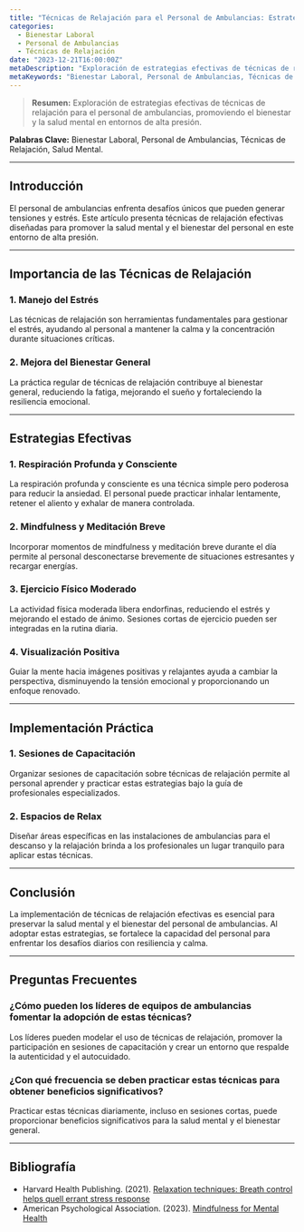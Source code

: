 ```yaml
---
title: "Técnicas de Relajación para el Personal de Ambulancias: Estrategias Efectivas"
categories:
  - Bienestar Laboral
  - Personal de Ambulancias
  - Técnicas de Relajación
date: "2023-12-21T16:00:00Z"
metaDescription: "Exploración de estrategias efectivas de técnicas de relajación para el personal de ambulancias, promoviendo el bienestar y la salud mental en entornos de alta presión."
metaKeywords: "Bienestar Laboral, Personal de Ambulancias, Técnicas de Relajación, Salud Mental"
---
```


> **Resumen:** Exploración de estrategias efectivas de técnicas de relajación para el personal de ambulancias, promoviendo el bienestar y la salud mental en entornos de alta presión.

**Palabras Clave:** Bienestar Laboral, Personal de Ambulancias, Técnicas de Relajación, Salud Mental.

---

## Introducción

El personal de ambulancias enfrenta desafíos únicos que pueden generar tensiones y estrés. Este artículo presenta técnicas de relajación efectivas diseñadas para promover la salud mental y el bienestar del personal en este entorno de alta presión.

---

## Importancia de las Técnicas de Relajación

### **1. Manejo del Estrés**

Las técnicas de relajación son herramientas fundamentales para gestionar el estrés, ayudando al personal a mantener la calma y la concentración durante situaciones críticas.

### **2. Mejora del Bienestar General**

La práctica regular de técnicas de relajación contribuye al bienestar general, reduciendo la fatiga, mejorando el sueño y fortaleciendo la resiliencia emocional.

---

## Estrategias Efectivas

### **1. Respiración Profunda y Consciente**

La respiración profunda y consciente es una técnica simple pero poderosa para reducir la ansiedad. El personal puede practicar inhalar lentamente, retener el aliento y exhalar de manera controlada.

### **2. Mindfulness y Meditación Breve**

Incorporar momentos de mindfulness y meditación breve durante el día permite al personal desconectarse brevemente de situaciones estresantes y recargar energías.

### **3. Ejercicio Físico Moderado**

La actividad física moderada libera endorfinas, reduciendo el estrés y mejorando el estado de ánimo. Sesiones cortas de ejercicio pueden ser integradas en la rutina diaria.

### **4. Visualización Positiva**

Guiar la mente hacia imágenes positivas y relajantes ayuda a cambiar la perspectiva, disminuyendo la tensión emocional y proporcionando un enfoque renovado.

---

## Implementación Práctica

### **1. Sesiones de Capacitación**

Organizar sesiones de capacitación sobre técnicas de relajación permite al personal aprender y practicar estas estrategias bajo la guía de profesionales especializados.

### **2. Espacios de Relax**

Diseñar áreas específicas en las instalaciones de ambulancias para el descanso y la relajación brinda a los profesionales un lugar tranquilo para aplicar estas técnicas.

---

## Conclusión

La implementación de técnicas de relajación efectivas es esencial para preservar la salud mental y el bienestar del personal de ambulancias. Al adoptar estas estrategias, se fortalece la capacidad del personal para enfrentar los desafíos diarios con resiliencia y calma.

---

## Preguntas Frecuentes

### ¿Cómo pueden los líderes de equipos de ambulancias fomentar la adopción de estas técnicas?

Los líderes pueden modelar el uso de técnicas de relajación, promover la participación en sesiones de capacitación y crear un entorno que respalde la autenticidad y el autocuidado.

### ¿Con qué frecuencia se deben practicar estas técnicas para obtener beneficios significativos?

Practicar estas técnicas diariamente, incluso en sesiones cortas, puede proporcionar beneficios significativos para la salud mental y el bienestar general.

---

## Bibliografía

- Harvard Health Publishing. (2021). [Relaxation techniques: Breath control helps quell errant stress response](https://www.health.harvard.edu/mind-and-mood/relaxation-techniques-breath-control-helps-quell-errant-stress-response)
- American Psychological Association. (2023). [Mindfulness for Mental Health](https://www.apa.org/topics/mindfulness)

